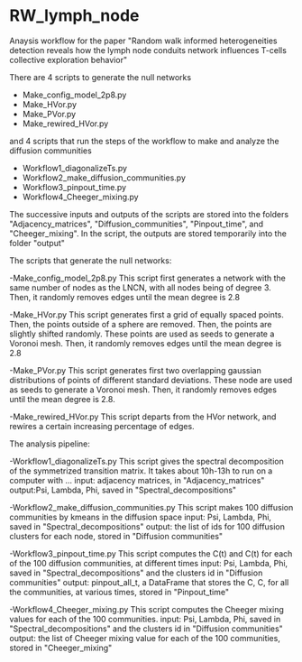 # RW_lymph_node
Anaysis workflow for the paper "Random walk informed heterogeneities detection reveals how the lymph node conduits network influences T-cells collective exploration behavior"

There are 4 scripts to generate the null networks
- Make_config_model_2p8.py
- Make_HVor.py
- Make_PVor.py
- Make_rewired_HVor.py

and 4 scripts that run the steps of the workflow to make and analyze the diffusion communities
- Workflow1_diagonalizeTs.py
- Workflow2_make_diffusion_communities.py
- Workflow3_pinpout_time.py
- Workflow4_Cheeger_mixing.py

The successive inputs and outputs of the scripts are stored into the folders "Adjacency_matrices", "Diffusion_communities", "Pinpout_time", and "Cheeger_mixing". In the script, the outputs are stored temporarily into the folder "output"

The scripts that generate the null networks:

-Make_config_model_2p8.py
This script first generates a network with the same number of nodes as the LNCN, with all nodes being of degree 3.
Then, it randomly removes edges until the mean degree is 2.8

-Make_HVor.py
This script generates first a grid of equally spaced points. Then, the points outside of a sphere 
are removed. Then, the points are slightly shifted randomly. These points are used as seeds to generate a Voronoi mesh.
Then, it randomly removes edges until the mean degree is 2.8

-Make_PVor.py
This script generates first two overlapping gaussian distributions of points of different standard deviations. These node are used as seeds to generate a Voronoi mesh. 
Then, it randomly removes edges until the mean degree is 2.8.

-Make_rewired_HVor.py
This script departs from the HVor network, and rewires a certain increasing percentage of edges.


The analysis pipeline:

-Workflow1_diagonalizeTs.py
This script gives the spectral decomposition of the symmetrized transition matrix. 
It takes about 10h-13h to run on a computer with ...
input: adjacency matrices, in "Adjacency_matrices"
output:Psi, Lambda, Phi, saved in "Spectral_decompositions"

-Workflow2_make_diffusion_communities.py
This script makes 100 diffusion communities by kmeans in the diffusion space
input: Psi, Lambda, Phi, saved in "Spectral_decompositions"
output: the list of ids for 100 diffusion clusters for each node, stored in "Diffusion communities"

-Workflow3_pinpout_time.py
This script computes the <pin>C(t) and <pout>C(t) for each of the 100 diffusion communities, at different times
input: Psi, Lambda, Phi, saved in "Spectral_decompositions" and the clusters id in "Diffusion communities"
output: pinpout_all_t, a DataFrame that stores the <pin>C, <pout>C, for all the communities, at various times, stored in "Pinpout_time"

-Workflow4_Cheeger_mixing.py
This script computes the Cheeger mixing values for each of the 100 communities.
input: Psi, Lambda, Phi, saved in "Spectral_decompositions" and the clusters id in "Diffusion communities"
output: the list of Cheeger mixing value for each of the 100 communities, stored in "Cheeger_mixing"
